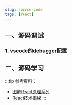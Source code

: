 ```yaml
---
slug: source-code
tags: [react]
---
```


## 一、源码调试
### 1. vscode的debugger配置

## 二、源码学习
:::tip
参考资料：
- [图解React原理系列](https://7kms.github.io/react-illustration-series/)
- [React技术揭秘](https://react.iamkasong.com/)
:::
